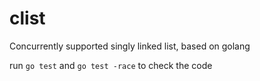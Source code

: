 # clist
Concurrently supported singly linked list, based on golang

run `go test` and `go test -race` to check the code
